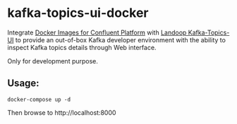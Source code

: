 # kafka-topics-ui-docker
Integrate [Docker Images for Confluent Platform](https://github.com/confluentinc/cp-docker-images) with [Landoop Kafka-Topics-UI](https://github.com/Landoop/kafka-topics-ui) to provide an out-of-box Kafka developer environment with the ability to inspect Kafka topics details through Web interface.

Only for development purpose.

## Usage:
    docker-compose up -d

Then browse to http://localhost:8000
